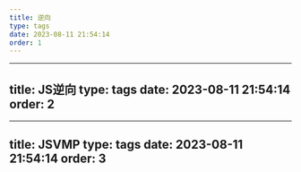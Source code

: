 ```yaml
---
title: 逆向
type: tags
date: 2023-08-11 21:54:14
order: 1
---
```

---
title: JS逆向
type: tags
date: 2023-08-11 21:54:14
order: 2
---
---
title: JSVMP
type: tags
date: 2023-08-11 21:54:14
order: 3
---
